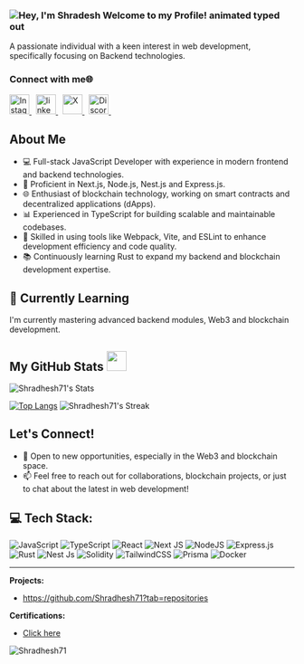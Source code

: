 ### <img src="https://readme-typing-svg.demolab.com?font=Operator+Mono&size=37&duration=2800&pause=2000&color=FAFAFA&center=true&vCenter=true&width=995&height=50&lines=&nbsp;&nbsp;+Hey%2C+I'm+Shradhesh+Welcome+to+my+Github+Profile!" align="middle" alt="Hey, I'm Shradesh Welcome to my Profile! animated typed out">

A passionate individual with a keen interest in web development, specifically focusing on Backend technologies.

### Connect with me🌐
<div align="left">
  <a href="https://www.instagram.com/shradesh_jain71/" target="_blank">
    <img src="https://img.shields.io/static/v1?message=Instagram&logo=instagram&label=&color=E4405F&logoColor=white&labelColor=&style=for-the-badge" height="35" alt="Instagram"/>
  </a> &nbsp;
  <a href="[https://www.linkedin.com/in/shradesh-jain-147730265/](https://www.linkedin.com/in/shradesh-jain-147730265/)" target="_blank">
    <img src="https://img.shields.io/static/v1?message=LinkedIn&logo=linkedin&label=&color=0077B5&logoColor=white&labelColor=&style=for-the-badge" height="35" alt="linkedin"/>
  </a> &nbsp;
  <a href="[https://x.com/Shradeshjain835](https://x.com/Shradeshjain835)" target="_blank">
    <img src="https://img.shields.io/static/v1?message=twitter&logo=x&label=&color=black&logoColor=white&labelColor=&style=for-the-badge" height="35" alt="X"/>
  </a> &nbsp;
 <a href="[https://discord.com/invite/mUwy5MJc](https://discord.com/invite/mUwy5MJc)" target="_blank">
    <img src="https://img.shields.io/static/v1?message=Discord&logo=discord&label=&color=5865F2&logoColor=white&labelColor=&style=for-the-badge" height="35" alt="Discord"  />
  </a> &nbsp;
</div>

## About Me
- 💻 Full-stack JavaScript Developer with experience in modern frontend and backend technologies.
- 🚀 Proficient in Next.js, Node.js, Nest.js and Express.js.
- 🌐 Enthusiast of blockchain technology, working on smart contracts and decentralized applications (dApps).
- 📊 Experienced in TypeScript for building scalable and maintainable codebases.
- 🔧 Skilled in using tools like Webpack, Vite, and ESLint to enhance development efficiency and code quality.
- 📚 Continuously learning Rust to expand my backend and blockchain development expertise.


## 🌱 Currently Learning
I'm currently mastering advanced backend modules<!---, delving into topics like [WebRTC, Redis],-->, Web3 and blockchain development.

 ##  My GitHub Stats <img src = "https://i.pinimg.com/originals/65/c4/f4/65c4f452571be1261e9c623f7da488ac.gif" width = 35px> 

<p align="center">

![Shradhesh71's Stats](https://github-readme-stats.vercel.app/api?username=Shradhesh71&theme=vue-dark&show_icons=true&&count_private=true)
 
[![Top Langs](https://github-readme-stats.vercel.app/api/top-langs/?username=Shradhesh71&layout=compact&theme=tokyonight)](https://github.com/anuraghazra/github-readme-stats)
![Shradhesh71's Streak](https://github-readme-streak-stats.herokuapp.com/?user=Shradhesh71&theme=vue-dark)
	
	
</details>
</p>

## Let's Connect!
- 🌟 Open to new opportunities, especially in the Web3 and blockchain space.
- 📫 Feel free to reach out for collaborations, blockchain projects, or just to chat about the latest in web development!

  
## 💻 Tech Stack:
![JavaScript](https://img.shields.io/badge/javascript-%23323330.svg?style=for-the-badge&logo=javascript&logoColor=%23F7DF1E) ![TypeScript](https://img.shields.io/badge/typescript-%23007ACC.svg?style=for-the-badge&logo=typescript&logoColor=white) ![React](https://img.shields.io/badge/react-%2320232a.svg?style=for-the-badge&logo=react&logoColor=%2361DAFB) ![Next JS](https://img.shields.io/badge/Next-black?style=for-the-badge&logo=next.js&logoColor=white) ![NodeJS](https://img.shields.io/badge/node.js-6DA55F?style=for-the-badge&logo=node.js&logoColor=white) ![Express.js](https://img.shields.io/badge/express.js-%23404d59.svg?style=for-the-badge&logo=express&logoColor=%2361DAFB) ![Rust](https://img.shields.io/badge/rust-%23000000.svg?style=for-the-badge&logo=rust&logoColor=white) ![Nest Js](https://img.shields.io/badge/Nest-%23000000.svg?style=for-the-badge&logo=nestjs&logoColor=red)  ![Solidity](https://img.shields.io/badge/Solidity-%23007BCC.svg?style=for-the-badge&logo=solidity&logoColor=white) ![TailwindCSS](https://img.shields.io/badge/tailwindcss-%2338B2AC.svg?style=for-the-badge&logo=tailwind-css&logoColor=white) ![Prisma](https://img.shields.io/badge/Prisma-%23000000.svg?style=for-the-badge&logo=prisma&logoColor=purple) ![Docker](https://img.shields.io/badge/Docker-%23000000.svg?style=for-the-badge&logo=docker&logoColor=blue) 


---
**Projects:**
- https://github.com/Shradhesh71?tab=repositories

**Certifications:**
- [Click here](https://www.linkedin.com/in/shradesh-jodawat-147730265/details/certifications/)

<!---
**Contribution Stats:**
![Your GitHub stats](https://github-readme-stats.vercel.app/api?username=Shradhesh71&show_icons=true&theme=radical)  --->

<p align="left">
  <img src="https://komarev.com/ghpvc/?username=Shradhesh71&label=Profile%20views&color=0e75b6&style=flat" alt="Shradhesh71" />
</p>

<!---
Shradhesh71/Shradhesh71 is a ✨ special ✨ repository because its `README.md` (this file) appears on your GitHub profile.
You can click the Preview link to take a look at your changes.
--->
